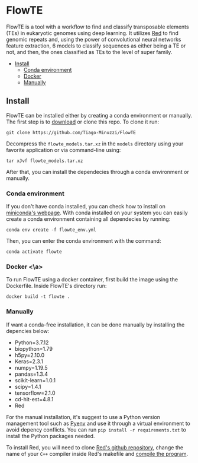 # FlowTE

FlowTE is a tool with a workflow to find and classify transposable elements (TEs) in eukaryotic genomes using deep learning.
It utilizes [Red](https://github.com/BioinformaticsToolsmith/Red) to find genomic repeats and, using the power of convolutional neural networks feature extraction, 6 models to classify sequences as either being a TE or not, and then, the ones classified as TEs to the level of super family.

- [Install](#installation)
  - [Conda environment](#conda)
  - [Docker](#docker)
  - [Manually](#depends)

## Install <a name="installation"></a>

FlowTE can be installed either by creating a conda environment or manually. The first step is to [download](https://github.com/Tiago-Minuzzi/FlowTE/archive/refs/heads/main.zip) or clone this repo. To clone it run:

`git clone https://github.com/Tiago-Minuzzi/FlowTE`

Decompress the `flowte_models.tar.xz`  in the `models` directory using your favorite application or via command-line using:

`tar xJvf flowte_models.tar.xz`

After that, you can install the dependecies through a conda environment or manually.

### Conda environment <a name="conda"></a>

If you don't have conda installed, you can check how to install on [miniconda's webpage](https://docs.conda.io/en/latest/miniconda.html). With conda installed on your system you can easily create a conda environment containing all dependecies by running:

`conda env create -f flowte_env.yml`

Then, you can enter the conda environment with the command:

`conda activate flowte`

### Docker <a name="docker"><\a>

To run FlowTE using a docker container, first build the image using the Dockerfile. Inside FlowTE's directory run:

`docker build -t flowte .`

### Manually <a name="depends"></a>

If want a conda-free installation, it can be done manually by installing the depencies below:

- Python=3.7.12
- biopython=1.79
- h5py=2.10.0
- Keras=2.3.1
- numpy=1.19.5
- pandas=1.3.4
- scikit-learn=1.0.1
- scipy=1.4.1
- tensorflow=2.1.0
- cd-hit-est=4.8.1
- Red

For the manual installation, it's suggest to use a Python version management tool such as [Pyenv](https://github.com/pyenv/pyenv) and use it through a virtual environment to avoid depency conflicts. You can run `pip install -r requirements.txt` to install the Python packages needed.

To install Red, you will need to clone [Red's github repository](https://github.com/BioinformaticsToolsmith/Red), change the name of your `C++` compiler inside Red's makefile and [compile the program](https://github.com/BioinformaticsToolsmith/Red/blob/master/src_2.0/HowToCompile.txt).
